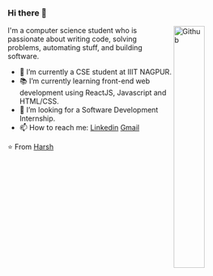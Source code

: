### Hi there 👋

<img width="35%" align="right" alt="Github" src="https://user-images.githubusercontent.com/48678280/88862734-4903af80-d201-11ea-968b-9c939d88a37c.gif" />

I'm a computer science student who is passionate about writing code, solving problems, automating stuff, and building software.

- 🔭 I’m currently a CSE student at IIIT NAGPUR.
- 📚 I’m currently learning  front-end web development using ReactJS, Javascript and HTML/CSS.
- 👯 I’m looking for a Software Development Internship. 
- 📫 How to reach me: [Linkedin](https://www.linkedin.com/in/harsh-gadage) [Gmail](mailto:hgadge1605@gmail.com)

⭐️ From [Harsh](https://github.com/HarshGadage16)
